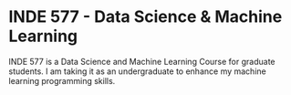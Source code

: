 # INDE 577 - Data Science & Machine Learning


INDE 577 is a Data Science and Machine Learning Course for graduate students. I am taking it as an undergraduate to enhance my machine learning programming skills. 